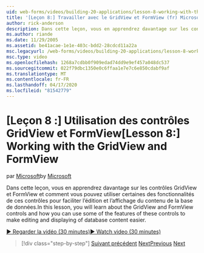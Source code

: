 ```yaml
---
uid: web-forms/videos/building-20-applications/lesson-8-working-with-the-gridview-and-formview
title: '[Leçon 8:] Travailler avec le GridView et FormView (fr) Microsoft Docs'
author: rick-anderson
description: Dans cette leçon, vous en apprendrez davantage sur les contrôles GridView et FormView et comment vous pouvez utiliser certaines des fonctionnalités de ces contrôles pour faire l’édition et le déplacement ...
ms.author: riande
ms.date: 11/29/2005
ms.assetid: be41acae-1e1e-403c-bdd2-28cdcd11a22a
msc.legacyurl: /web-forms/videos/building-20-applications/lesson-8-working-with-the-gridview-and-formview
msc.type: video
ms.openlocfilehash: 1268a7cdbb0f909edad74dd9e9ef457a048dc537
ms.sourcegitcommit: 022f79dbc1350e0c6ffaa1e7e7c6e850cdabf9af
ms.translationtype: MT
ms.contentlocale: fr-FR
ms.lasthandoff: 04/17/2020
ms.locfileid: "81542779"
---
```

# <a name="lesson-8-working-with-the-gridview-and-formview"></a><span data-ttu-id="776bc-103">[Leçon 8 :] Utilisation des contrôles GridView et FormView</span><span class="sxs-lookup"><span data-stu-id="776bc-103">[Lesson 8:] Working with the GridView and FormView</span></span>

<span data-ttu-id="776bc-104">par [Microsoft](https://github.com/microsoft)</span><span class="sxs-lookup"><span data-stu-id="776bc-104">by [Microsoft](https://github.com/microsoft)</span></span>

<span data-ttu-id="776bc-105">Dans cette leçon, vous en apprendrez davantage sur les contrôles GridView et FormView et comment vous pouvez utiliser certaines des fonctionnalités de ces contrôles pour faciliter l’édition et l’affichage du contenu de la base de données.</span><span class="sxs-lookup"><span data-stu-id="776bc-105">In this lesson, you will learn about the GridView and FormView controls and how you can use some of the features of these controls to make editing and displaying of database content easier.</span></span>

[<span data-ttu-id="776bc-106">&#9654; Regarder la vidéo (30 minutes)</span><span class="sxs-lookup"><span data-stu-id="776bc-106">&#9654; Watch video (30 minutes)</span></span>](https://channel9.msdn.com/Blogs/ASP-NET-Site-Videos/lesson-8-working-with-the-gridview-and-formview)

> [!div class="step-by-step"]
> <span data-ttu-id="776bc-107">[Suivant précédent](lesson-7-databinding-to-user-interface-controls.md)
> [Next](watch-aspnet-development-in-action.md)</span><span class="sxs-lookup"><span data-stu-id="776bc-107">[Previous](lesson-7-databinding-to-user-interface-controls.md)
[Next](watch-aspnet-development-in-action.md)</span></span>
